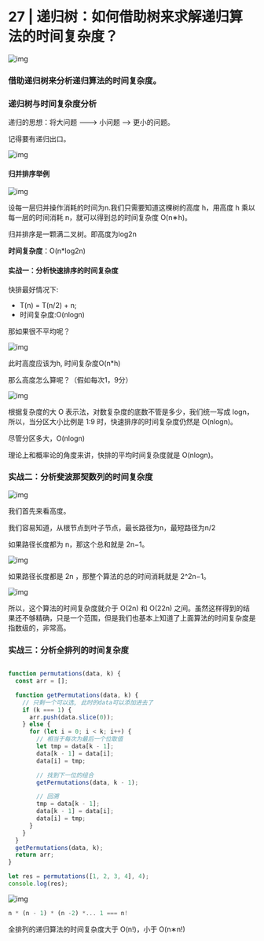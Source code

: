 # 27 | 递归树：如何借助树来求解递归算法的时间复杂度？

![img](https://static001.geekbang.org/resource/image/2f/6d/2fde598f081f84187695fbf1937c446d.jpg)

### 借助递归树来分析递归算法的时间复杂度。

### 递归树与时间复杂度分析

递归的思想：将大问题 ---> 小问题 --> 更小的问题。

记得要有递归出口。

![img](https://static001.geekbang.org/resource/image/1d/a3/1d9648b7f43e430473d76d24803159a3.jpg)

#### 归并排序举例

![img](https://static001.geekbang.org/resource/image/c6/d0/c66bfc3d02d3b7b8f64c208bf4c948d0.jpg)

设每一层归并操作消耗的时间为n.我们只需要知道这棵树的高度 h，用高度 h 乘以每一层的时间消耗 n，就可以得到总的时间复杂度 O(n∗h)。

归并排序是一颗满二叉树。即高度为log2n

**时间复杂度**：O(n*log2n)

#### 实战一：分析快速排序的时间复杂度

快排最好情况下: 

- T(n) = T(n/2)  + n;
- 时间复杂度:O(nlogn) 

那如果很不平均呢？

![img](https://static001.geekbang.org/resource/image/44/43/44972a3531dae0b7a0ccc935bc13f243.jpg)

此时高度应该为h, 时间复杂度O(n*h)

那么高度怎么算呢？（假如每次1，9分）

![img](https://static001.geekbang.org/resource/image/7c/ed/7cea8607f0d92a901f3152341830d6ed.jpg)

根据复杂度的大 O 表示法，对数复杂度的底数不管是多少，我们统一写成 logn，所以，当分区大小比例是 1:9 时，快速排序的时间复杂度仍然是 O(nlogn)。

尽管分区多大，O(nlogn)

理论上和概率论的角度来讲，快排的平均时间复杂度就是 O(nlogn)。

### 实战二：分析斐波那契数列的时间复杂度

![img](https://static001.geekbang.org/resource/image/9c/ce/9ccbce1a70c7e2def52701dcf176a4ce.jpg)

我们首先来看高度。

我们容易知道，从根节点到叶子节点，最长路径为n，最短路径为n/2

如果路径长度都为 n，那这个总和就是 2n−1。

![img](https://static001.geekbang.org/resource/image/86/1f/86d301fc5fa3088383fa5b45f01e4d1f.jpg)

如果路径长度都是 2n ，那整个算法的总的时间消耗就是 2^2n−1。

![img](https://static001.geekbang.org/resource/image/55/d4/55fcb1570dfa09e457cdb93ba58777d4.jpg)

所以，这个算法的时间复杂度就介于 O(2n) 和 O(22n) 之间。虽然这样得到的结果还不够精确，只是一个范围，但是我们也基本上知道了上面算法的时间复杂度是指数级的，非常高。

### 实战三：分析全排列的时间复杂度

```js

function permutations(data, k) {
  const arr = [];

  function getPermutations(data, k) {
    // 只剩一个可以选, 此时的data可以添加进去了
    if (k === 1) {
      arr.push(data.slice(0));
    } else {
      for (let i = 0; i < k; i++) {
        // 相当于每次为最后一个位取值
        let tmp = data[k - 1];
        data[k - 1] = data[i];
        data[i] = tmp;

        // 找到下一位的组合
        getPermutations(data, k - 1);

        // 回溯
        tmp = data[k - 1];
        data[k - 1] = data[i];   
        data[i] = tmp;
      }
    }
  }
  getPermutations(data, k);
  return arr;
}

let res = permutations([1, 2, 3, 4], 4);
console.log(res);
```

![img](https://static001.geekbang.org/resource/image/82/9b/82f40bed489cf29b14192b44decf059b.jpg)

```js
n * (n - 1) * (n -2) *... 1 === n!
```

全排列的递归算法的时间复杂度大于 O(n!)，小于 O(n∗n!)